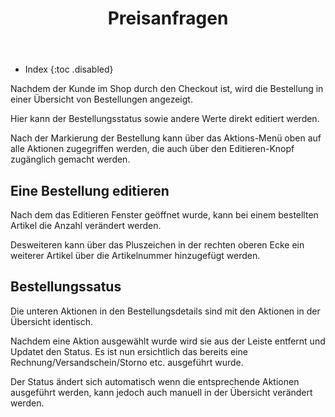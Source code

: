 ﻿---
layout: post
title: Preisanfragen
tags: bestellungen
permalink: /bestellungen/:title
---


+ Index
{:toc .disabled}




Nachdem der Kunde im Shop durch den Checkout ist, wird die Bestellung in einer Übersicht von Bestellungen angezeigt.


Hier kann der Bestellungsstatus sowie andere Werte direkt editiert werden. 


Nach der Markierung der Bestellung kann über das Aktions-Menü oben auf alle Aktionen zugegriffen werden, die auch über den Editieren-Knopf zugänglich gemacht werden.


## Eine Bestellung editieren 


Nach dem das Editieren Fenster geöffnet wurde, kann bei einem bestellten Artikel die Anzahl verändert werden.


Desweiteren kann über das Pluszeichen in der rechten oberen Ecke ein weiterer Artikel über die Artikelnummer hinzugefügt werden.


## Bestellungssatus


Die unteren Aktionen in den Bestellungsdetails sind mit den Aktionen in der Übersicht identisch.


Nachdem eine Aktion ausgewählt wurde wird sie aus der Leiste entfernt und Updatet den Status.
Es ist nun ersichtlich das bereits eine Rechnung/Versandschein/Storno etc. ausgeführt wurde.


Der Status ändert sich automatisch wenn die entsprechende Aktionen ausgeführt werden, kann jedoch auch manuell in der Übersicht verändert werden.